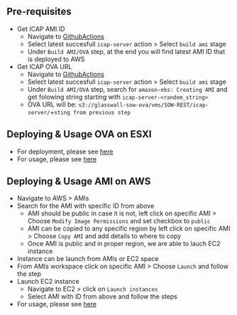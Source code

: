 ## Pre-requisites
- Get ICAP AMI ID
    - Navigate to [GithubActions](https://github.com/k8-proxy/GW-Releases/actions?query=workflow%3Aicap-server)
    - Select latest succesfull `icap-server` action > Select `build ami` stage
    - Under `Build AMI/OVA` step, at the end you will find latest AMI ID that is deployed to AWS
- Get ICAP OVA URL
    - Navigate to [GithubActions](https://github.com/k8-proxy/GW-Releases/actions?query=workflow%3Aicap-server)
    - Select latest succesfull `icap-server` action > Select `build ami` stage
    - Under `Build AMI/OVA` step, search for `amazon-ebs: Creating AMI` and get folowing string starting with `icap-server-<random_string>`
    - OVA URL will be: `s3://glasswall-sow-ova/vms/SOW-REST/icap-server/`+`sting from previous step`

## Deploying & Usage OVA on ESXI
- For deployment, please see [here](https://github.com/k8-proxy/GW-proxy/blob/master/OVAs-creation/OVA-MDs/ICAPServer/2_Importing_OVA.md)
- For usage, please see [here](https://github.com/filetrust/icap-delivery/wiki/Sending-files-via-C-ICAP-Client)

## Deploying & Usage AMI on AWS
- Navigate to AWS > AMIs
- Search for the AMI with specific ID from above
    - AMI should be public in case it is not, left click on specific AMI > Choose `Modify Image Permissions` and set checkbox to `public`
    - AMI can be copied to any specific region by left click on specific AMI > Choose `Copy AMI` and add details to where to copy
    - Once AMI is public and in proper region, we are able to lauch EC2 instance
- Instance can be launch from AMIs or EC2 space
- From AMIs workspace click on specific AMI > Choose `Launch` and follow the step
- Launch EC2 instance
    - Navigate to EC2 > click on `Launch instances`
    - Select AMI with ID from above and follow the steps
- For usage, please see [here](https://github.com/filetrust/icap-delivery/wiki/Sending-files-via-C-ICAP-Client)


